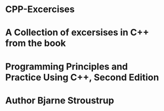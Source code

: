# CPP-Excercises

# A Collection of excersises in C++ from the book
# Programming Principles and Practice Using C++, Second Edition
# Author Bjarne Stroustrup
